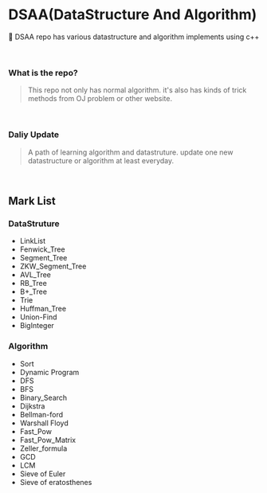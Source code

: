 # DSAA(DataStructure And Algorithm)
:wrench: DSAA repo has various datastructure and algorithm implements using c++

<br>

### What is the repo?
> This repo not only has normal algorithm. it's also has kinds of 
> trick methods from OJ problem or other website.

<br>



### Daliy Update
> A path of learning algorithm and datastruture. update one new datastructure or algorithm at least everyday.

<br>




## Mark List

### DataStruture
- LinkList
- Fenwick_Tree
- Segment_Tree
- ZKW_Segment_Tree
- AVL_Tree
- RB_Tree
- B+_Tree
- Trie
- Huffman_Tree
- Union-Find
- BigInteger

### Algorithm
- Sort
- Dynamic Program
- DFS
- BFS
- Binary_Search
- Dijkstra
- Bellman-ford
- Warshall Floyd
- Fast_Pow
- Fast_Pow_Matrix
- Zeller_formula
- GCD
- LCM
- Sieve of Euler
- Sieve of eratosthenes
